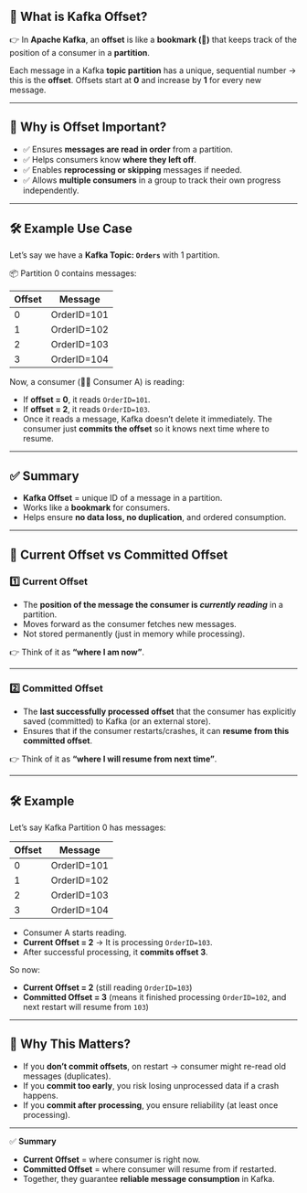 ## 📌 What is **Kafka Offset**?

👉 In **Apache Kafka**, an **offset** is like a **bookmark (📖)** that keeps track of the position of a consumer in a **partition**.

Each message in a Kafka **topic partition** has a unique, sequential number → this is the **offset**.
Offsets start at **0** and increase by **1** for every new message.

---

## 🎯 Why is Offset Important?

* ✅ Ensures **messages are read in order** from a partition.
* ✅ Helps consumers know **where they left off**.
* ✅ Enables **reprocessing or skipping** messages if needed.
* ✅ Allows **multiple consumers** in a group to track their own progress independently.

---

## 🛠️ Example Use Case

Let’s say we have a **Kafka Topic: `Orders`** with 1 partition.

📦 Partition 0 contains messages:

| Offset | Message     |
| ------ | ----------- |
| 0      | OrderID=101 |
| 1      | OrderID=102 |
| 2      | OrderID=103 |
| 3      | OrderID=104 |

Now, a consumer (🧑‍💻 Consumer A) is reading:

* If **offset = 0**, it reads `OrderID=101`.
* If **offset = 2**, it reads `OrderID=103`.
* Once it reads a message, Kafka doesn’t delete it immediately.
  The consumer just **commits the offset** so it knows next time where to resume.

---

## ✅ Summary

* **Kafka Offset** = unique ID of a message in a partition.
* Works like a **bookmark** for consumers.
* Helps ensure **no data loss, no duplication**, and ordered consumption.

---

## 📌 Current Offset vs Committed Offset

### 1️⃣ **Current Offset**

* The **position of the message the consumer is *currently reading*** in a partition.
* Moves forward as the consumer fetches new messages.
* Not stored permanently (just in memory while processing).

👉 Think of it as **“where I am now”**.

---

### 2️⃣ **Committed Offset**

* The **last successfully processed offset** that the consumer has explicitly saved (committed) to Kafka (or an external store).
* Ensures that if the consumer restarts/crashes, it can **resume from this committed offset**.

👉 Think of it as **“where I will resume from next time”**.

---

## 🛠️ Example

Let’s say Kafka Partition 0 has messages:

| Offset | Message     |
| ------ | ----------- |
| 0      | OrderID=101 |
| 1      | OrderID=102 |
| 2      | OrderID=103 |
| 3      | OrderID=104 |

* Consumer A starts reading.
* **Current Offset = 2** → It is processing `OrderID=103`.
* After successful processing, it **commits offset 3**.

So now:

* **Current Offset = 2** (still reading `OrderID=103`)
* **Committed Offset = 3** (means it finished processing `OrderID=102`, and next restart will resume from `103`)

---

## 🎯 Why This Matters?

* If you **don’t commit offsets**, on restart → consumer might re-read old messages (duplicates).
* If you **commit too early**, you risk losing unprocessed data if a crash happens.
* If you **commit after processing**, you ensure reliability (at least once processing).

---

✅ **Summary**

* **Current Offset** = where consumer is right now.
* **Committed Offset** = where consumer will resume from if restarted.
* Together, they guarantee **reliable message consumption** in Kafka.
